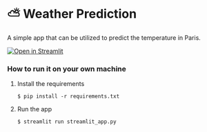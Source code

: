# ⛅️ Weather Prediction

A simple app that can be utilized to predict the temperature in Paris. 

[![Open in Streamlit](https://static.streamlit.io/badges/streamlit_badge_black_white.svg)](https://parisweatherprediction.streamlit.app)

### How to run it on your own machine

1. Install the requirements

   ```
   $ pip install -r requirements.txt
   ```

2. Run the app

   ```
   $ streamlit run streamlit_app.py
   ```
